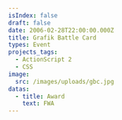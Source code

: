 ```yaml
---
isIndex: false
draft: false
date: 2006-02-28T22:00:00.000Z
title: Grafik Battle Card
types: Event
projects_tags:
  - ActionScript 2
  - CSS
image:
  src: /images/uploads/gbc.jpg
datas:
  - title: Award
    text: FWA
---
```

